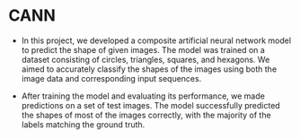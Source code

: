 # CANN

- In this project, we developed a composite artificial neural network model to predict the shape of given images. The model was trained on a dataset consisting of circles, triangles, squares, and hexagons. We aimed to accurately classify the shapes of the images using both the image data and corresponding input sequences.

- After training the model and evaluating its performance, we made predictions on a set of test images. The model successfully predicted the shapes of most of the images correctly, with the majority of the labels matching the ground truth.
